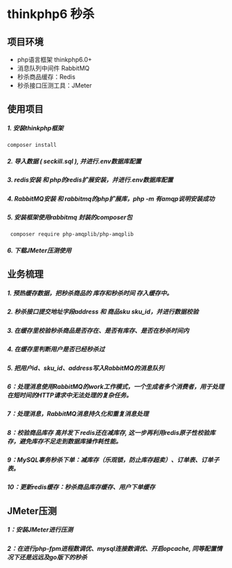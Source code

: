 thinkphp6 秒杀
===============

## 项目环境

* php语言框架 thinkphp6.0+
* 消息队列中间件 RabbitMQ
* 秒杀商品缓存：Redis
* 秒杀接口压测工具：JMeter

## 使用项目
##### 1. 安装thinkphp框架
~~~
composer install
~~~

##### 2. 导入数据 ( seckill.sql ), 并进行.env数据库配置
##### 3. redis安装 和 php的redis扩展安装，并进行.env数据库配置
##### 4. RabbitMQ安装 和 rabbitmq的php扩展库，php -m 有amqp说明安装成功
##### 5. 安装框架使用rabbitmq 封装的composer包
~~~
 composer require php-amqplib/php-amqplib
~~~
##### 6. 下载JMeter压测使用

## 业务梳理
##### 1. 预热缓存数据，把秒杀商品的 库存和秒杀时间 存入缓存中。
##### 2. 秒杀接口提交地址字段address 和 商品sku sku_id，并进行数据校验
##### 3. 在缓存里校验秒杀商品是否存在、是否有库存、是否在秒杀时间内
##### 4. 在缓存里判断用户是否已经秒杀过
##### 5. 把用户id、sku_id、address写入RabbitMQ的消息队列
##### 6：处理消息使用RabbitMQ的work工作模式，一个生成者多个消费者，用于处理在短时间的HTTP请求中无法处理的复杂任务。
##### 7：处理消息，RabbitMQ消息持久化和重复消息处理
##### 8：校验商品库存 高并发下 redis还在减库存, 这一步再利用redis原子性校验库存，避免库存不足走到数据库操作耗性能。
##### 9：MySQL事务秒杀下单：减库存（乐观锁，防止库存超卖）、订单表、订单子表。
##### 10：更新redis缓存：秒杀商品库存缓存、用户下单缓存


## JMeter压测
##### 1：安装JMeter进行压测
##### 2：在进行php-fpm进程数调优、mysql连接数调优、开启opcache, 同等配置情况下还是远远及go版下的秒杀




